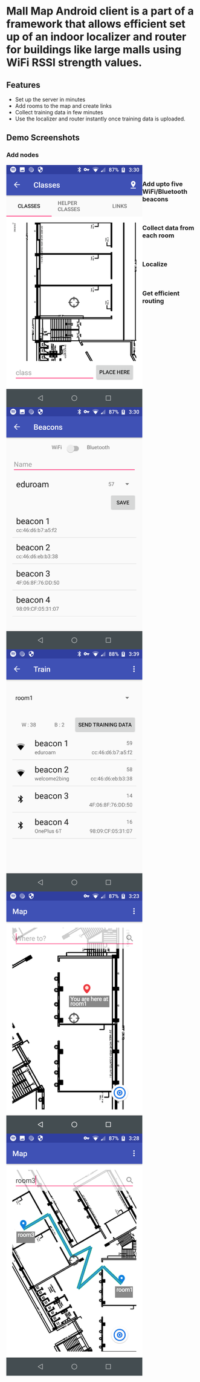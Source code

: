 # Mall Map Android client is a part of a framework that allows efficient set up of an indoor localizer and router for buildings like large malls using WiFi RSSI strength values.

## Features

 - Set up the server in minutes
 - Add rooms to the map and create links
 - Collect training data in few minutes
 - Use the localizer and router instantly once training data is uploaded.

## Demo Screenshots

### Add nodes
<img align="left" width="360" height="640" src="https://raw.githubusercontent.com/roger-cores/mall-map-client/master/screenshots/1_add_classes.png">
<br/>

### Add upto five WiFi/Bluetooth beacons
<img align="left" width="360" height="640" src="https://raw.githubusercontent.com/roger-cores/mall-map-client/master/screenshots/2_add_beacons.png">
<br/>

### Collect data from each room
<img align="left" width="360" height="640" src="https://raw.githubusercontent.com/roger-cores/mall-map-client/master/screenshots/3_collect_training.png">
<br/>

### Localize
<img align="left" width="360" height="640" src="https://raw.githubusercontent.com/roger-cores/mall-map-client/master/screenshots/4_localize.png">
<br/>

### Get efficient routing
<img align="left" width="360" height="640" src="https://raw.githubusercontent.com/roger-cores/mall-map-client/master/screenshots/5_route.png">
<br/>
